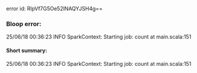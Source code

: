 error id: RlpVf7G5Oe52lNAQYJSH4g==
### Bloop error:

25/06/18 00:36:23 INFO SparkContext: Starting job: count at main.scala:151
#### Short summary: 

25/06/18 00:36:23 INFO SparkContext: Starting job: count at main.scala:151